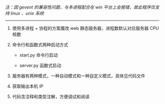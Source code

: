 *注：因 gevent 的兼容性问题，与多进程配合在 win 平台上会报错，故此程序仅支持 linux 、unix 系统*

---

  1. 使用多进程 + 协程的方案魔改 web 静态服务器，进程数默认对应服务器 CPU 核数

  2. 命令行和函数式两种启动方式

     - start.py     命令行启动

     - server.py   函数式启动

  3. 服务器有两种模式，一种自动模式和一种自定义模式，具体见代码文件

  4. 获取输出本机 IP

  5. 代码含注释和类型注解，方便调试和阅读
